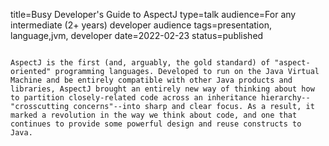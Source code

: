 title=Busy Developer's Guide to AspectJ
type=talk
audience=For any intermediate (2+ years) developer audience
tags=presentation, language,jvm, developer
date=2022-02-23
status=published
~~~~~~

AspectJ is the first (and, arguably, the gold standard) of "aspect-oriented" programming languages. Developed to run on the Java Virtual Machine and be entirely compatible with other Java products and libraries, AspectJ brought an entirely new way of thinking about how to partition closely-related code across an inheritance hierarchy--"crosscutting concerns"--into sharp and clear focus. As a result, it marked a revolution in the way we think about code, and one that continues to provide some powerful design and reuse constructs to Java.
    
